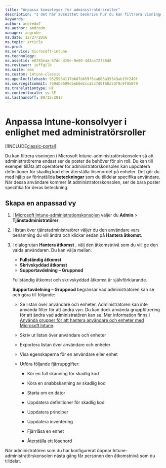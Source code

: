 ```yaml
---
title: "Anpassa konsolvyer för administratörsroller"
description: "I det här avsnittet beskrivs hur du kan filtrera visningen i Intune-administratörskonsolen så att administratörer endast ser de objekt som de behöver."
keywords: 
author: andredm7
ms.author: andredm
manager: angrobe
ms.date: 12/27/2016
ms.topic: article
ms.prod: 
ms.service: microsoft-intune
ms.technology: 
ms.assetid: e0783eaa-67dc-410e-9e80-4d3aa72f36d8
ms.reviewer: jeffgilb
ms.suite: ems
ms.custom: intune-classic
ms.openlocfilehash: 9525964117b6d7d459f5ea608a35343ab19f249f
ms.sourcegitcommit: 769db6599d5eb0e2cca537d0f60a5df9c9f05079
ms.translationtype: HT
ms.contentlocale: sv-SE
ms.lasthandoff: 09/15/2017
---
```

# <a name="customize-intune-console-views-according-to-admin-roles"></a>Anpassa Intune-konsolvyer i enlighet med administratörsroller

[!INCLUDE[classic-portal](../includes/classic-portal.md)]

Du kan filtrera visningen i Microsoft Intune-administratörskonsolen så att administratörerna endast ser de poster de behöver för sin roll. Du kan till exempel tillåta att operatörer för administratörskonsolen kan uppdatera definitioner för skadlig kod eller återställa lösenordet på enheter. Det gör du med hjälp av förinställda **beteckningar** som du tilldelar specifika användare. När dessa användare kommer åt administratörskonsolen, ser de bara poster specifika för deras beteckning.

## <a name="to-create-a-custom-view"></a>Skapa en anpassad vy

1.  I [Microsoft Intune-administrationskonsolen](https://manage.microsoft.com) väljer du **Admin** &gt; **Tjänstadministratörer**.

2.  I listan över tjänstadministratörer väljer du den användare vars benämning du vill ändra och klickar sedan på **Hantera åtkomst**.

3.  I dialogrutan **Hantera åtkomst** , välj den åtkomstnivå som du vill ge den valda användaren. Du kan välja mellan:

    -   **Fullständig åtkomst**
    -   **Skrivskyddad åtkomst**
    -   **Supportavdelning – Gruppnod**

    Fullständig åtkomst och skrivskyddad åtkomst är självförklarande. <!--- **Helpdesk - Groups Node** allows users to choose from one of the following designations that provide custom levels of access to the Intune admin console:--->

    **Supportavdelning – Gruppnod** begränsar vad administratören kan se och göra till följande:

    -   Se listan över användare och enheter. Administratören kan inte använda filter för att ändra vyn. Du kan dock använda gruppfiltrering för att ändra vad administratören kan se. Mer information finns i [Använda grupper för att hantera användare och enheter med Microsoft Intune](use-groups-to-manage-users-and-devices-with-microsoft-intune.md).

    -   Skriv ut listan över användare och enheter

    -   Exportera listan över användare och enheter

    -   Visa egenskaperna för en användare eller enhet

    -   Utföra följande fjärruppgifter:

        -   Kör en full skanning för skadlig kod

        -   Köra en snabbskanning av skadlig kod

        -   Starta om en dator

        -   Uppdatera definitioner för skadlig kod

        -   Uppdatera principer

        -   Uppdatera inventering

        -   Fjärrlåsa en enhet

        -   Återställa ett lösenord

När administratören som du har konfigurerat öppnar Intune-administratörskonsolen nästa gång får personen den åtkomstnivå som du tilldelat.
